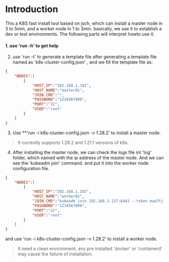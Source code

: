 # Introduction
This a K8S fast install tool based on jsch, which can install a master node in 3 to 5min, and a worker node in 1 to 3min.
basically, we use it to establish a dev or test environments. 
The following parts will interpret howto use it.


#### 1. use **'run -h'** to get help

2. use 'run -t' to generate a template file
after generating a template file named as 'k8s-cluster-config.json' , and we fill the template file as: 
```json
{
    "NODES":[
        {
            "HOST_IP":"192.168.1.101",
            "HOST_NAME":"master01",
            "JOIN_CMD":"",
            "PASSWORD":"1234567890",
            "PORT":"22",
            "USER":"root"
        }
    ]
}

```

3. Use **'run -i k8s-cluster-config.json -v 1.28.2' to install a master node.
> It currently supports 1.28.2 and 1.21.1 versions of k8s.

4. After installing the master node, we can check the logs file int 'log' folder, which named with the ip address of the master node.
And we can see the 'kubeadm join' command. and put it into the worker node configuration file.
```json
{
    "NODES":[
        {
            "HOST_IP":"192.168.1.102",
            "HOST_NAME":"worker01",
            "JOIN_CMD":"kubeadm join 192.168.3.137:6443 --token muw7tj.6znrnqcxxekbh8a9 --discovery-token-ca-cert-hash sha256:1a48921dc8a665b8ac84efbbf23c72a54af44bd72c02552a92605b5aca303377",
            "PASSWORD":"1234567890",
            "PORT":"22",
            "USER":"root"
        }
    ]
}

```
and use 'run -i k8s-cluster-config.json -v 1.28.2' to install a worker node.

> it need a clean environment. any pre installed 'docker' or 'containerd' may cause the failure of installation.